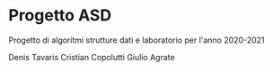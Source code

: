 # Progetto ASD

Progetto di algoritmi strutture dati e laboratorio per l'anno 2020-2021

Denis Tavaris
Cristian Copolutti
Giulio Agrate